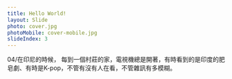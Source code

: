 ```yaml
---
title: Hello World!
layout: Slide
photo: cover.jpg
photoMobile: cover-mobile.jpg
slideIndex: 3
---
```


04/在印尼的時候，
每到一個村莊的家，電視機總是開著，有時看到的是印度的肥皂劇、有時是K-pop，不管有沒有人在看，不管雜訊有多模糊。
